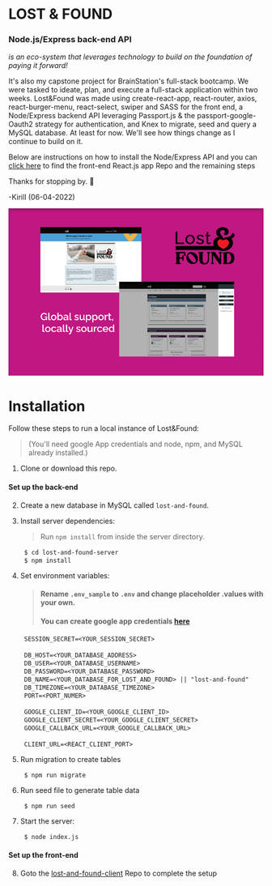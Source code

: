# LOST & FOUND 
### Node.js/Express back-end API
*is an eco-system that leverages technology to build on the foundation of paying it forward!*

 It's also my capstone project for BrainStation's full-stack bootcamp. We were tasked to ideate, plan, and execute a full-stack application within two weeks. Lost&Found was made using create-react-app, react-router, axios, react-burger-menu, react-select, swiper and SASS for the front end, a Node/Express backend API leveraging Passport.js & the passport-google-Oauth2 strategy for authentication, and Knex to migrate, seed and query a MySQL database. At least for now. We'll see how things change as I continue to build on it.

 Below are instructions on how to install the Node/Express API and you can [click here](https://github.com/kirill-develops/lost-and-found-client) to find the front-end React.js app Repo and the remaining steps

 Thanks for stopping by. 💫 

 -Kirill (06-04-2022)

![Screenshot of Lost&Found app](./assets/images/Desktop_1.png)

# Installation
Follow these steps to run a local instance of Lost&Found:
> (You'll need google App credentials and node, npm, and MySQL already installed.)
1. Clone or download this repo.
#### **Set up the back-end**

2. Create a new database in MySQL called `lost-and-found`.

3. Install server dependencies:

    >Run `npm install` from inside the server directory.

        $ cd lost-and-found-server
        $ npm install
4. Set environment variables:
      
      >#### Rename `.env_sample` to `.env` and change placeholder .values with your own.
      >#### You can create google app credentials [here](https://console.developers.google.com/)

        SESSION_SECRET=<YOUR_SESSION_SECRET>
        
        DB_HOST=<YOUR_DATABASE_ADDRESS>
        DB_USER=<YOUR_DATABASE_USERNAME>
        DB_PASSWORD=<YOUR_DATABASE_PASSWORD>
        DB_NAME=<YOUR_DATABASE_FOR_LOST_AND_FOUND> || "lost-and-found"
        DB_TIMEZONE=<YOUR_DATABASE_TIMEZONE>
        PORT=<PORT_NUMER>

        GOOGLE_CLIENT_ID=<YOUR_GOOGLE_CLIENT_ID>
        GOOGLE_CLIENT_SECRET=<YOUR_GOOGLE_CLIENT_SECRET>
        GOOGLE_CALLBACK_URL=<YOUR_GOOGLE_CALLBACK_URL>

        CLIENT_URL=<REACT_CLIENT_PORT>
5. Run migration to create tables
  
        $ npm run migrate
6. Run seed file to generate table data

        $ npm run seed
7. Start the server:

        $ node index.js
#### **Set up the front-end**
8. Goto the [lost-and-found-client](https://github.com/kirill-develops/lost-and-found-client) Repo to complete the setup